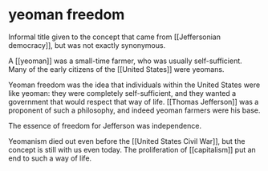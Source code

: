 # yeoman freedom

Informal title given to the concept that came from [[Jeffersonian democracy]], but was not exactly synonymous.

A [[yeoman]] was a small-time farmer, who was usually self-sufficient. Many of the early citizens of the [[United States]] were yeomans.

Yeoman freedom was the idea that individuals within the United States were like yeoman: they were completely self-sufficient, and they wanted a government that would respect that way of life. [[Thomas Jefferson]] was a proponent of such a philosophy, and indeed yeoman farmers were his base.

The essence of freedom for Jefferson was independence.

Yeomanism died out even before the [[United States Civil War]], but the concept is still with us even today. The proliferation of [[capitalism]] put an end to such a way of life.

